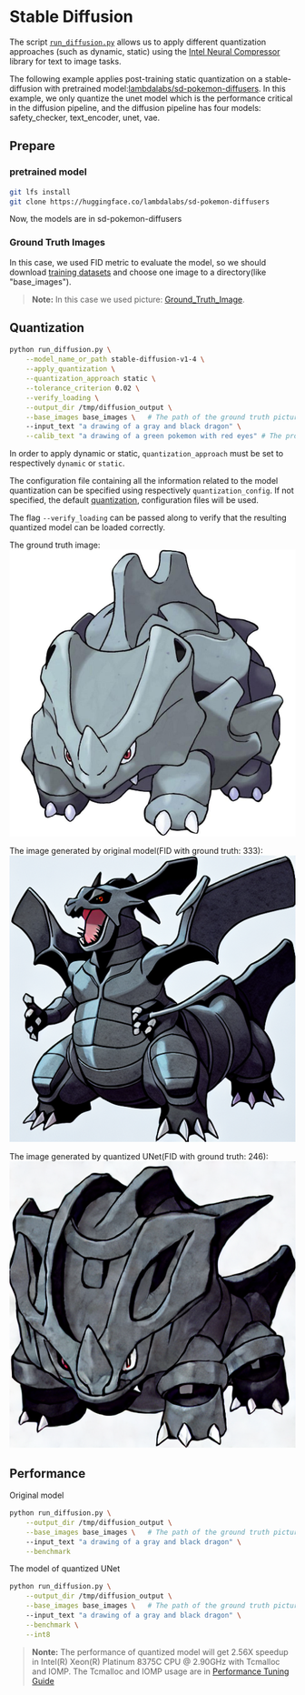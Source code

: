 <!---
Copyright 2020 The HuggingFace Team. All rights reserved.

Licensed under the Apache License, Version 2.0 (the "License");
you may not use this file except in compliance with the License.
You may obtain a copy of the License at

    http://www.apache.org/licenses/LICENSE-2.0

Unless required by applicable law or agreed to in writing, software
distributed under the License is distributed on an "AS IS" BASIS,
WITHOUT WARRANTIES OR CONDITIONS OF ANY KIND, either express or implied.
See the License for the specific language governing permissions and
limitations under the License.
-->

# Stable Diffusion

The script [`run_diffusion.py`](https://github.com/huggingface/optimum-intel/blob/main/examples/neural_compressor/text-to-image/run_diffusion.py)
allows us to apply different quantization approaches (such as dynamic, static) using the [Intel Neural Compressor ](https://github.com/intel/neural-compressor) library for 
text to image tasks.

The following example applies post-training static quantization on a stable-diffusion with pretrained model:[lambdalabs/sd-pokemon-diffusers](https://huggingface.co/lambdalabs/sd-pokemon-diffusers). In this example, we only quantize the unet model which is the performance critical in the diffusion pipeline, and the diffusion pipeline has four models: safety_checker, text_encoder, unet, vae. 

## Prepare 
### pretrained model
```bash
git lfs install
git clone https://huggingface.co/lambdalabs/sd-pokemon-diffusers
```
Now, the models are in sd-pokemon-diffusers

### Ground Truth Images
In this case, we used FID metric to evaluate the model, so we should download [training datasets](https://huggingface.co/datasets/lambdalabs/pokemon-blip-captions) and choose one image to a directory(like "base_images").
>**Note:** In this case we used picture: [Ground_Truth_Image](https://datasets-server.huggingface.co/assets/lambdalabs/pokemon-blip-captions/--/lambdalabs--pokemon-blip-captions/train/14/image/image.jpg).

## Quantization
```bash
python run_diffusion.py \
    --model_name_or_path stable-diffusion-v1-4 \
    --apply_quantization \
    --quantization_approach static \
    --tolerance_criterion 0.02 \
    --verify_loading \
    --output_dir /tmp/diffusion_output \
    --base_images base_images \   # The path of the ground truth pictures
    --input_text "a drawing of a gray and black dragon" \
    --calib_text "a drawing of a green pokemon with red eyes" # The prompt to calibrate for static quantization
```

In order to apply dynamic or static, `quantization_approach` must be set to respectively `dynamic` or `static`.

The configuration file containing all the information related to the model quantization can be 
specified using respectively `quantization_config`. If not specified, the default
[quantization](https://github.com/huggingface/optimum-intel/blob/main/examples/neural_compressor/text-to-image/quantization.yml),
configuration files will be used.

The flag `--verify_loading` can be passed along to verify that the resulting quantized model can be loaded correctly.

The ground truth image:
![Ground Truth](images/ground_truth.jpg)

The image generated by original model(FID with ground truth: 333):
![FP32 Image](images/fp32.png)

The image generated by quantized UNet(FID with ground truth: 246):
![INT8 Image](images/int8.png)

## Performance
Original model
```bash
python run_diffusion.py \
    --output_dir /tmp/diffusion_output \
    --base_images base_images \   # The path of the ground truth pictures
    --input_text "a drawing of a gray and black dragon" \
    --benchmark
```
The model of quantized UNet
```bash
python run_diffusion.py \
    --output_dir /tmp/diffusion_output \
    --base_images base_images \   # The path of the ground truth pictures
    --input_text "a drawing of a gray and black dragon" \
    --benchmark \
    --int8
```
>**Nonte:** The performance of quantized model will get 2.56X speedup in Intel(R) Xeon(R) Platinum 8375C CPU @ 2.90GHz with Tcmalloc and IOMP. The Tcmalloc and IOMP usage are in [Performance Tuning Guide](https://intel.github.io/intel-extension-for-pytorch/cpu/latest/tutorials/performance_tuning/tuning_guide.html)
